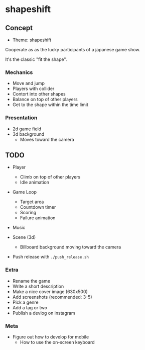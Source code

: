 # shapeshift

## Concept

- Theme: shapeshift

Cooperate as as the lucky participants of a japanese game show.

It's the classic "fit the shape".

### Mechanics

- Move and jump
- Players with collider
- Contort into other shapes
- Balance on top of other players
- Get to the shape within the time limit

### Presentation

- 2d game field
- 3d background
  - Moves toward the camera

## TODO

- Player
  - Climb on top of other players
  - Idle animation
- Game Loop
  - Target area
  - Countdown timer
  - Scoring
  - Failure animation
- Music
- Scene (3d)
  - Billboard background moving toward the camera

- Push release with `./push_release.sh`

### Extra

- Rename the game
- Write a short description
- Make a nice cover image (630x500)
- Add screenshots (recommended: 3-5)
- Pick a genre
- Add a tag or two
- Publish a devlog on instagram

### Meta

- Figure out how to develop for mobile
  - How to use the on-screen keyboard

